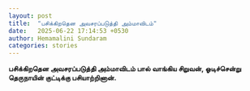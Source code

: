 ```yaml
---
layout: post
title:  "பசிக்கிறதென அவசரப்படுத்தி அம்மாவிடம்"
date:   2025-06-22 17:14:53 +0530
author: Hemamalini Sundaram
categories: stories
---
```


**பசிக்கிறதென அவசரப்படுத்தி அம்மாவிடம் பால் வாங்கிய சிறுவன், ஓடிச்சென்று தெருநாயின்
குட்டிக்கு பசியாற்றினான்.**
